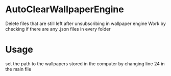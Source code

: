 # AutoClearWallpaperEngine
Delete files that are still left after unsubscribing in wallpaper engine
Work by checking if there are any .json files in every folder
# Usage
set the path to the wallpapers stored in the computer by changing line 24 in the main file
